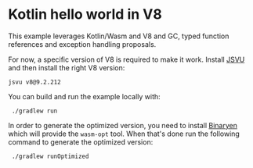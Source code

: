 # Kotlin hello world in V8

This example leverages Kotlin/Wasm and V8 and GC, typed function references and exception handling proposals.

For now, a specific version of V8 is required to make it work. Install [JSVU](https://github.com/GoogleChromeLabs/jsvu) and then install the right V8 version: 
```
jsvu v8@9.2.212
```

You can build and run the example locally with:

```
 ./gradlew run
```

In order to generate the optimized version, you need to install [Binaryen](https://github.com/WebAssembly/binaryen) which will provide the `wasm-opt` tool. When that's done run the following command to generate the optimized version:

```
 ./gradlew runOptimized
```